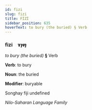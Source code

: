 ```yaml
---
id: fizi
slug: fizi
title: FİZİ
sidebar_position: 635
hoverText: to bury (the buried) § Verb
---
```


### fizi&emsp;<span kind="abugida">ɤɟⱴɟ</span>

*to bury (the buried)* **§** Verb

**Verb**: to bury

**Noun**: the buried

**Modifier**: buryable

Songhay fiji undefined

*Nilo-Saharan Language Family*